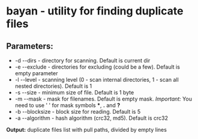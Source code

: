 # bayan - utility for finding duplicate files

## Parameters:

- -d --dirs - directory for scanning. Default is current dir
- -e --exclude - directories for excluding (could be a few). Default is empty parameter
- -l --level - scanning level (0 - scan internal directories, 1 - scan all nested directories). Default is 1
- -s --size - minimum size of file. Default is 1 byte
- -m --mask - mask for filenames. Default is empty mask. *Important:* You need to use ' ' for mask symbols **\***, **\.** and **?**
- -b --blocksize - block size for reading. Default is 5
- -a --algorithm - hash algorithm (crc32, md5). Default is crc32

**Output:** duplicate files list with pull paths, divided by empty lines